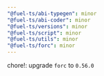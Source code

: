 ```yaml
---
"@fuel-ts/abi-typegen": minor
"@fuel-ts/abi-coder": minor
"@fuel-ts/versions": minor
"@fuel-ts/script": minor
"@fuel-ts/utils": minor
"@fuel-ts/forc": minor
---
```


chore!: upgrade `forc` to `0.56.0`
